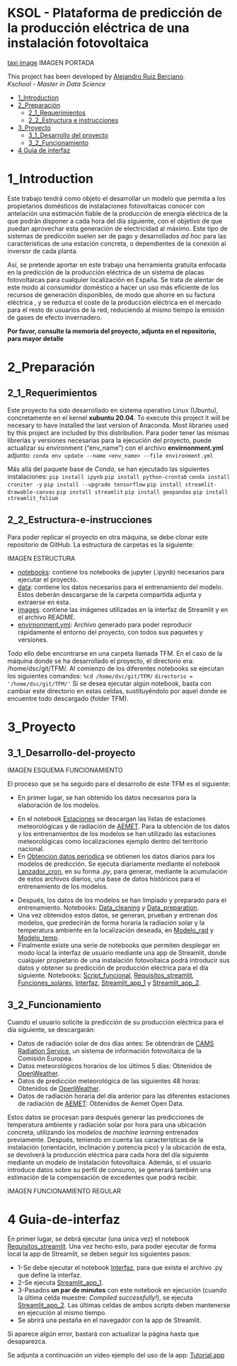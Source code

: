 # KSOL - Plataforma de predicción de la producción eléctrica de una instalación fotovoltaica
[taxi image](/img/manhattan_taxis_image.jpg)
IMAGEN PORTADA

This project has been developed by [Alejandro Ruiz Berciano](https://www.linkedin.com/in/alejandroruizber/).  
*Kschool - Master in Data Science*

* [1_Introduction](#1_Introduction)
* [2_Preparación](#2_Preparación)
   * [2_1_Requerimientos](#2_1_Requerimientos)
   * [2_2_Estructura e instrucciones](#2_2_Estructura-e-instrucciones)
* [3_Proyecto](#3_Proyecto)
   * [3_1_Desarrollo del proyecto](3_1_Desarrollo-del-proyecto)
   * [3_2_Funcionamiento](3_2_Funcionamiento)
* [4 Guia de interfaz](#4_Guia-de-interfaz)


# 1_Introduction

Este trabajo tendrá como objeto el desarrollar un modelo que permita a los propietarios domésticos de 
instalaciones fotovoltaicas conocer con antelación una estimación fiable de la producción de energía
eléctrica de la que podrán disponer a cada hora del día siguiente, con el objetivo de que puedan aprovechar
esta generación de electricidad al máximo. Este tipo de sistemas de predicción suelen ser de pago y 
desarrollados *ad hoc* para las características de una estación concreta, o dependientes de la conexión 
al inversor de cada planta. 

Así, se pretende aportar en este trabajo una herramienta gratuita enfocada en la predicción de la 
producción eléctrica de un sistema de placas fotovoltaicas para cualquier localización en España. Se trata
de alentar de este modo al consumidor doméstico a hacer un uso más eficiente de los recursos de generación
disponibles, de modo que ahorre en su factura eléctrica , y se reduzca el coste de la producción eléctrica
en el mercado para el resto de usuarios de la red, reduciendo al mismo tiempo la emisión de gases de
efecto invernadero.

**Por favor, consulte la memoria del proyecto, adjunta en el repositorio, para mayor detalle**

# 2_Preparación
## 2_1_Requerimientos

Este proyecto ha sido desarrollado en sistema operativo Linux (Ubuntu), concretamente en el kernel **xubuntu 20.04**. 
To execute this project it will be necesary to have installed the last version of Anaconda. 
Most libraries used by this project are included by this distribution.
Para poder tener las mismas librerías y versiones necesarias para la ejecución del proyecto, 
puede actualizar su environment (“env_name”) con el archivo **envirnonment.yml** adjunto:
``conda env update --name <env_name> --file environment.yml``

Más allá del paquete base de *Conda*, se han ejecutado las siguientes instalaciones:
``pip install ipynb``
``pip install python-crontab``
``conda install croniter -y``
``pip install --upgrade tensorflow``
``pip install streamlit-drawable-canvas``
``pip install streamlit``
``pip install geopandas``
``pip install streamlit_folium``


## 2_2_Estructura-e-instrucciones

Para poder replicar el proyecto en otra máquina, se debe clonar este repositorio de GitHub.
La estructura de carpetas es la siguiente:

 IMAGEN ESTRUCTURA

*	[notebooks](https://github.com/ruizber23/TFM/tree/main/notebooks): contiene los notebooks de jupyter (.ipynb) necesarios para ejecutar el proyecto. 
*	[data](https://github.com/ruizber23/TFM/tree/main/data): contiene los datos necesarios para el entrenamiento del modelo. Estos deberán descargarse 
de la carpeta compartida adjunta y extraerse en esta.
* [images](https://github.com/ruizber23/TFM/tree/main/images): contiene las imágenes utilizadas en la interfaz de Streamlit y en el archivo README.
*	[envirnonment.yml](https://github.com/ruizber23/TFM/blob/main/environment.yml): Archivo generado para poder reproducir rápidamente el entorno del proyecto, 
con todos sus paquetes y versiones.

Todo ello debe encontrarse en una carpeta llamada TFM. En el caso de la máquina donde se ha desarrollado el proyecto, el directorio era: /home/dsc/git/TFM/.
Al comienzo de los diferentes notebooks se ejecutan los siguientes comandos:
``%cd /home/dsc/git/TFM/``
``directorio = '/home/dsc/git/TFM/'``
Si se desea ejecutar algún notebook, basta con cambiar este directorio en estas celdas, 
sustituyéndolo por aquel donde se encuentre todo descargado (folder TFM).


# 3_Proyecto
## 3_1_Desarrollo-del-proyecto

IMAGEN ESQUEMA FUNCIONAMIENTO

El proceso que se ha seguido para el desarrollo de este TFM es el siguiente:

*	En primer lugar, se han obtenido los datos necesarios para la elaboración de los modelos.
-	En el notebook [Estaciones](https://github.com/ruizber23/TFM/blob/main/notebooks/Estaciones.ipynb) se descargan las listas de estaciones 
meteorológicas y de radiación de [AEMET](https://opendata.aemet.es/centrodedescargas/productosAEMET). 
Para la obtención de los datos y los entrenamientos de los modelos se han utilizado las estaciones 
meteorológicas como localizaciones ejemplo dentro del territorio nacional.
-	En [Obtencion datos periodica](https://github.com/ruizber23/TFM/blob/main/notebooks/Obtencion_datos_periodica.ipynb) se obtienen los datos diarios para 
los modelos de predicción. Se ejecuta diariamente mediante el notebook [Lanzador_cron](https://github.com/ruizber23/TFM/blob/main/notebooks/Lanzador_cron.ipynb), 
en su forma *.py*, para generar, mediante la acumulación de estos archivos diarios, una base de datos históricos para el entrenamiento de los modelos. 
*	Después, los datos de los modelos se han limpiado y preparado para el entrenamiento. Notebooks: [Data_cleaning](https://github.com/ruizber23/TFM/blob/main/notebooks/Data_cleaning.ipynb)
y [Data_preparation](https://github.com/ruizber23/TFM/blob/main/notebooks/Data_preparation.ipynb).
*	Una vez obtenidos estos datos, se generan, prueban y entrenan dos modelos, que predecirán de forma 
horaria la radiación solar y la temperatura ambiente en la localización deseada, en [Modelo_rad](https://github.com/ruizber23/TFM/blob/main/notebooks/Modelo_rad.ipynb) 
y [Modelo_temp](https://github.com/ruizber23/TFM/blob/main/notebooks/Modelo_temp.ipynb).
*	Finalmente existe una serie de notebooks que permiten desplegar en modo local la interfaz de usuario 
mediante una app de Streamlit, donde cualquier propietario de una instalación fotovoltaica podrá 
introducir sus datos y obtener su predicción de producción eléctrica para el día siguiente. 
Notebooks: [Script_funcional](https://github.com/ruizber23/TFM/blob/main/notebooks/Script_funcional.ipynb), 
[Requisitos_streamlit](https://github.com/ruizber23/TFM/blob/main/notebooks/Requisitos_streamlit.ipynb), 
[Funciones_solares](https://github.com/ruizber23/TFM/blob/main/notebooks/Funciones_solares.ipynb),
[Interfaz](https://github.com/ruizber23/TFM/blob/main/notebooks/Interfaz.ipynb), 
[Streamlit_app_1](https://github.com/ruizber23/TFM/blob/main/notebooks/Streamlit_app_1.ipynb) 
y [Streamlit_app_2](https://github.com/ruizber23/TFM/blob/main/notebooks/Streamlit_app_2.ipynb).  


## 3_2_Funcionamiento

Cuando el usuario solicite la predicción de su producción eléctrica para el día siguiente, se descargarán:
*	Datos de radiación solar de dos días antes: Se obtendrán 
de [CAMS Radiation Service](http://www.soda-pro.com/web-services/radiation/cams-radiation-service), 
un sistema de información fotovoltaica de la Comisión Europea.
*	Datos meteorológicos horarios de los últimos 5 días: Obtenidos de [OpenWeather](https://openweathermap.org/api/one-call-api#history).
*	Datos de predicción meteorológica de las siguientes 48 horas: Obtenidos 
de [OpenWeather](https://openweathermap.org/api/one-call-api).
*	Datos de radiación horaria del día anterior para las diferentes estaciones de radiación 
de [AEMET](https://opendata.aemet.es/centrodedescargas/productosAEMET):
Obtenidos de Aemet Open Data.

Estos datos se procesan para después generar las predicciones de temperatura ambiente y radiación solar por hora para una ubicación 
concreta, utilizando los modelos de *machine learning* entrenados previamente. Después, teniendo en cuenta las características 
de la instalación (orientación, inclinación y potencia pico) y la ubicación de esta, se devolverá la producción eléctrica para 
cada hora del día siguiente mediante un modelo de instalación fotovoltaica. Además, si el usuario introduce datos sobre su perfil de 
consumo, se generará también una estimación de la compensación de excedentes que podrá recibir.
 
IMAGEN FUNCIONAMIENTO REGULAR


# 4 Guia-de-interfaz

En primer lugar, se debrá ejecutar (una única vez) el notebook [Requisitos_streamlit](https://github.com/ruizber23/TFM/blob/main/notebooks/Requisitos_streamlit.ipynb). Una vez hecho esto, 
para poder ejecutar de forma local la app de Streamlit, se deben seguir los siguientes pasos:
*	1-Se debe ejecutar el notebook [Interfaz](https://github.com/ruizber23/TFM/blob/main/notebooks/Interfaz.ipynb), para que exista el archivo .py que define la interfaz.
*	2-Se ejecuta [Streamlit_app_1](https://github.com/ruizber23/TFM/blob/main/notebooks/Streamlit_app_1.ipynb). 
*	3-Pasados **un par de minutos** con este notebook en ejecución (cuando la última celda muestre: *Compiled successfully!*), se ejecuta [Streamlit_app_2](https://github.com/ruizber23/TFM/blob/main/notebooks/Streamlit_app_2.ipynb). 
Las últimas celdas de ambos scripts deben mantenerse en ejecución al mismo tiempo. 
*	Se abrirá una pestaña en el navegador con la app de Streamlit.

Si aparece algún error, bastará con actualizar la página hasta que desaparezca.

Se adjunta a continuación un vídeo ejemplo del uso de la app:
[Tutorial app](https://youtu.be/fr-S27TEnqg)




